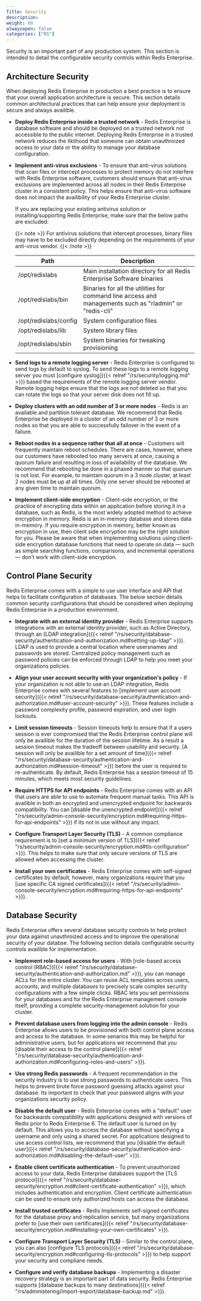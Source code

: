 ```yaml
---
Title: Security
description:
weight: 60
alwaysopen: false
categories: ["RS"]
---
```

Security is an important part of any production system. This section is intended to detail the configurable security controls within Redis Enterprise.

## Architecture Security

When deploying Redis Enterprise in production a best practice is to ensure that your overall application architecture is secure. This section details common architectural practices that can help ensure your deployment is secure and always availible.

- **Deploy Redis Enterprise inside a trusted network** - Redis Enterprise is database software and should be deployed on a trusted network not accessible to the public internet. Deploying Redis Enterprise in a trusted network reduces the liklihood that someone can obtain unauthroized access to your data or the ability to manage your database configuration.

- **Implement anti-virus exclusions** - To ensure that anti-virus solutions that scan files or intercept processes to protect memory do not interfere with Redis Enterprise software, customers should ensure that anti-virus exclusions are implemented across all nodes in their Redis Enterprise cluster in a consistent policy. This helps ensure that anti-virus software does not impact the availibility of your Redis Enterprise cluster.

    If you are replacing your existing antivirus solution or installing/supporting Redis Enterprise, make sure that the below paths are excluded:

    {{< note >}}
For antivirus solutions that intercept processes, binary files may have to be excluded directly depending on the requirements of your anti-virus vendor.
    {{< /note >}}

    | **Path** | **Description** |
    |------------|-----------------|
    | /opt/redislabs | Main installation directory for all Redis Enterprise Software binaries |
    | /opt/redislabs/bin | Binaries for all the utilities for command line access and managements such as "rladmin" or "redis-cli" |
    | /opt/redislabs/config | System configuration files |
    | /opt/redislabs/lib | System library files |
    | /opt/redislabs/sbin | System binaries for tweaking provisioning |

- **Send logs to a remote logging server** - Redis Enterprise is configured to send logs by default to syslog. To send these logs to a remote logging server you must [configure syslog]({{< relref "/rs/security/logging.md" >}}) based the requirements of the remote logging server vendor. Remote logging helps ensure that the logs are not deleted so that you can rotate the logs so that your server disk does not fill up.

- **Deploy clusters with an odd number of 3 or more nodes** - Redis is an available and partition tolerant database. We recommend that Redis Enterprise be deployed in a cluster of an odd number of 3 or more nodes so that you are able to successfully failover in the event of a failure.

- **Reboot nodes in a sequence rather that all at once** - Customers will frequently maintain reboot schedules. There are cases, however, where our customers have rebooted too many servers at once, causing a quorum failure and resulting in loss of availability of the database. We recommend that rebooting be done in a phased manner so that quorum is not lost. For example, to maintain quorum in a 3 node cluster, at least 2 nodes must be up at all times. Only one server should be rebooted at any given time to maintain quorum.

- **Implement client-side encryption** - Client-side encryption, or the practice of encrypting data within an application before storing it in a database, such as Redis, is the most widely adopted method to achieve encryption in memory. Redis is an in-memory database and stores data in-memory. If you require encryption in memory, better known as encryption in use, then client side encryption may be the right solution for you. Please be aware that when implementing solutions using client-side encryption database functions that need to operate on data — such as simple searching functions, comparisons, and incremental operations — don’t work with client-side encryption.

## Control Plane Security

Redis Enterprise comes with a simple to use user interface and API that helps to facilitate configuration of databases. The below section details common security configurations that should be considered when deploying Redis Enterprise in a production environment.

- **Integrate with an external identity provider** - Redis Enterprise supports integrations with an external identity provider, such as Active Directory, through an [LDAP integration]({{< relref "/rs/security/database-security/authentication-and-authorization.md#setting-up-ldap" >}}). LDAP is used to provide a central location where usersnames and passwords are stored. Centralized policy management such as password policies can be enforced through LDAP to help you meet your organizations policies.

- **Align your user account security with your organization's policy** - If your organization is not able to use an LDAP integration, Redis Enterprise comes with several features to [implement user account security]({{< relref "/rs/security/database-security/authentication-and-authorization.md#user-account-security" >}}). These features include a password complexity profile, password expiration, and user login lockouts.

- **Limit session timeouts** - Session timeouts help to ensure that if a users session is ever compromised that the Redis Enterprise control plane will only be availible for the duration of the session lifetime. As a result a session timeout makes the tradeoff between usability and security. [A session will only be availible for a set amount of time]({{< relref "/rs/security/database-security/authentication-and-authorization.md#session-timeout" >}}) before the user is required to re-authenticate. By default, Redis Enterprise has a session timeout of 15 minutes, which meets most security guidelines.

- **Require HTTPS for API endpoints** - Redis Enterprise comes with an API that users are able to use to automate frequent manual tasks. This API is availible in both an encrypted and unencrypted endpoint for backwards compatibility. You can [disable the unencrypted endpoint]({{< relref "/rs/security/admin-console-security/encryption.md#requiring-https-for-api-endpoints" >}}) if its not in use without any impact.

- **Configure Transport Layer Security (TLS)** - A common compliance requirement is to [set a minimum version of TLS]({{< relref "rs/security/admin-console-security/encryption.md#tls-configuration" >}}). This helps to make sure that only secure versions of TLS are allowed when accessing the cluster.

- **Install your own certificates** - Redis Enterprise comes with self-signed certificates by default, however, many organizations require that you [use specific CA signed certificates]({{< relref "/rs/security/admin-console-security/encryption.md#requiring-https-for-api-endpoints" >}}).

## Database Security

Redis Enterprise offers several database security controls to help protect your data against unauthroized access and to improve the operational security of your databse. The following section details configurable security controls availible for implementation.

- **Implement role-based access for users** - With [role-based access control (RBAC)]({{< relref "/rs/security/database-security/authentication-and-authorization.md" >}}), you can manage ACLs for the entire cluster. You can reuse ACL templates across users, accounts, and multiple databases to precisely scale complex security configurations with a few simple clicks. RBAC lets you set permissions for your databases and for the Redis Enterprise management console itself, providing a complete security-management solution for your cluster.

- **Prevent database users from logging into the admin console** - Redis Enterprise allows users to be provisioned with both control plane access and access to the database. In some senarios this may be helpful for administrative users, but for applications we recommend that you [disable their access to the control plane]({{< relref "/rs/security/database-security/authentication-and-authorization.md#configuring-roles-and-users" >}}).

- **Use strong Redis passwords** - A frequent recommendation in the security industry is to use strong passwords to authenticate users. This helps to prevent brute force password guessing attacks against your database. Its important to check that your password aligns with your organizations security policy.

- **Disable the default user** - Redis Enterprise comes with a "default" user for backwards compatibility with applications designed with versions of Redis prior to Redis Enterprise 6. The default user is turned on by default. This allows you to access the database without specifying a username and only using a shared secret. For applications designed to use access control lists, we recommend that you [disable the default user]({{< relref "/rs/security/database-security/authentication-and-authorization.md#disabling-the-default-user" >}}).

- **Enable client certificate authentication** - To prevent unauthorized access to your data, Redis Enterprise databases support the [TLS protocol]({{< relref "/rs/security/database-security/encryption.md#client-certificate-authentication" >}}), which includes authentication and encryption. Client certificate authentication can be used to ensure only authorized hosts can access the database.

- **Install trusted certificates** - Redis Implements self-signed certificates for the database proxy and replication service, but many organizations prefer to [use their own certificates]({{< relref "/rs/security/database-security/encryption.md#installing-your-own-certificates" >}}).

- **Configure Transport Layer Security (TLS)** - Similar to the control plane, you can also [configure TLS protocols]({{< relref "/rs/security/database-security/encryption.md#configuring-tls-protocols" >}}) to help support your security and compliane needs.

- **Configure and verify database backups** - Implementing a disaster recovery strategy is an important part of data security. Redis Enterprise supports [database backups to many destinations]({{< relref "/rs/administering/import-export/database-backup.md" >}}).
